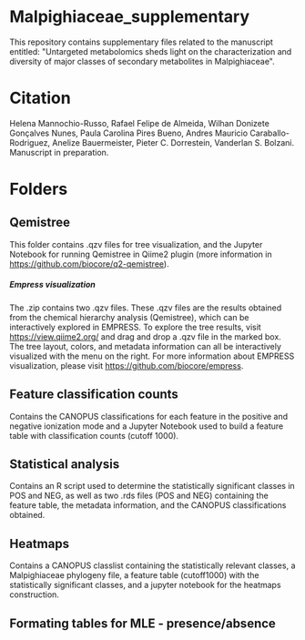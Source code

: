 # Malpighiaceae_supplementary

This repository contains supplementary files related to the manuscript entitled:
"Untargeted metabolomics sheds light on the characterization and diversity of major classes of secondary metabolites in Malpighiaceae".

# Citation
Helena Mannochio-Russo, Rafael Felipe de Almeida, Wilhan Donizete Gonçalves Nunes, Paula Carolina Pires Bueno, Andres Mauricio Caraballo-Rodriguez, Anelize Bauermeister, Pieter C. Dorrestein, Vanderlan S. Bolzani.
Manuscript in preparation.

# Folders

## Qemistree
This folder contains .qzv files for tree visualization, and the Jupyter Notebook for running Qemistree in Qiime2 plugin (more information in https://github.com/biocore/q2-qemistree).

##### Empress visualization
The .zip contains two .qzv files. These .qzv files are the results obtained from the chemical hierarchy analysis (Qemistree), which can be interactively explored in EMPRESS.
To explore the tree results, visit https://view.qiime2.org/ and drag and drop a .qzv file in the marked box. The tree layout, colors, and metadata information
can all be interactively visualized with the menu on the right. For more information about EMPRESS visualization, please visit https://github.com/biocore/empress.

## Feature classification counts
Contains the CANOPUS classifications for each feature in the positive and negative ionization mode and a Jupyter Notebook used to build a feature table with classification counts (cutoff 1000).

## Statistical analysis
Contains an R script used to determine the statistically significant classes in POS and NEG, as well as two .rds files (POS and NEG) containing the feature table, the metadata information, and the CANOPUS classifications obtained.

## Heatmaps
Contains a CANOPUS classlist containing the statistically relevant classes, a Malpighiaceae phylogeny file, a feature table (cutoff1000) with the statistically significant classes, and a jupyter notebook for the heatmaps construction.

## Formating tables for MLE - presence/absence

